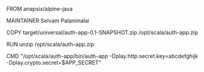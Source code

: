 FROM anapsix/alpine-java

MAINTAINER Selvam Palanimalai 


COPY target/universal/auth-app-0.1-SNAPSHOT.zip /opt/scala/auth-app.zip

RUN unzip /opt/scala/auth-app.zip

CMD "/opt/scala/auth-app/bin/auth-app -Dplay.http.secret.key=abcdefghijk -Dplay.crypto.secret=$APP_SECRET"